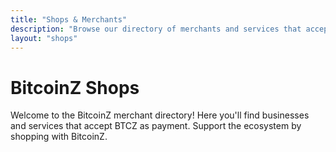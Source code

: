 ```yaml
---
title: "Shops & Merchants"
description: "Browse our directory of merchants and services that accept BitcoinZ payments for their products and services"
layout: "shops"
---
```


# BitcoinZ Shops

Welcome to the BitcoinZ merchant directory! Here you'll find businesses and services that accept BTCZ as payment. Support the ecosystem by shopping with BitcoinZ.